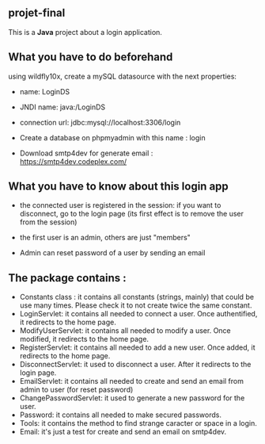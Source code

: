 ## projet-final

This is a **Java** project about a login application.

## What you have to do beforehand

using wildfly10x, create a mySQL datasource with the next properties:

* name: LoginDS
* JNDI name: java:/LoginDS
* connection url: jdbc:mysql://localhost:3306/login

* Create a database on phpmyadmin with this name : login

* Download smtp4dev for generate email : https://smtp4dev.codeplex.com/

## What you have to know about this login app

* the connected user is registered in the session: if you want to disconnect, go to the login page (its first effect is to remove the user from the session)

* the first user is an admin, others are just "members"

* Admin can reset password of a user by sending an email

## The package contains :
* Constants class : it contains all constants (strings, mainly) that could be use many times. Please check it to not create twice the same constant.
* LoginServlet: it contains all needed to connect a user. Once authentified, it redirects to the home page.
* ModifyUserServlet: it contains all needed to modify a user. Once modified, it redirects to the home page.
* RegisterServlet: it contains all needed to add a new user. Once added, it redirects to the home page.
* DisconnectServlet: it used to disconnect a user. After it redirects to the login page.
* EmailServlet: it contains all needed to create and send an email from admin to user (for reset password)
* ChangePasswordServlet: it used to generate a new password for the user. 
* Password: it contains all needed to make secured passwords.
* Tools: it contains the method to find strange caracter or space in a login.
* Email: it's just a test for create and send an email on smtp4dev.


